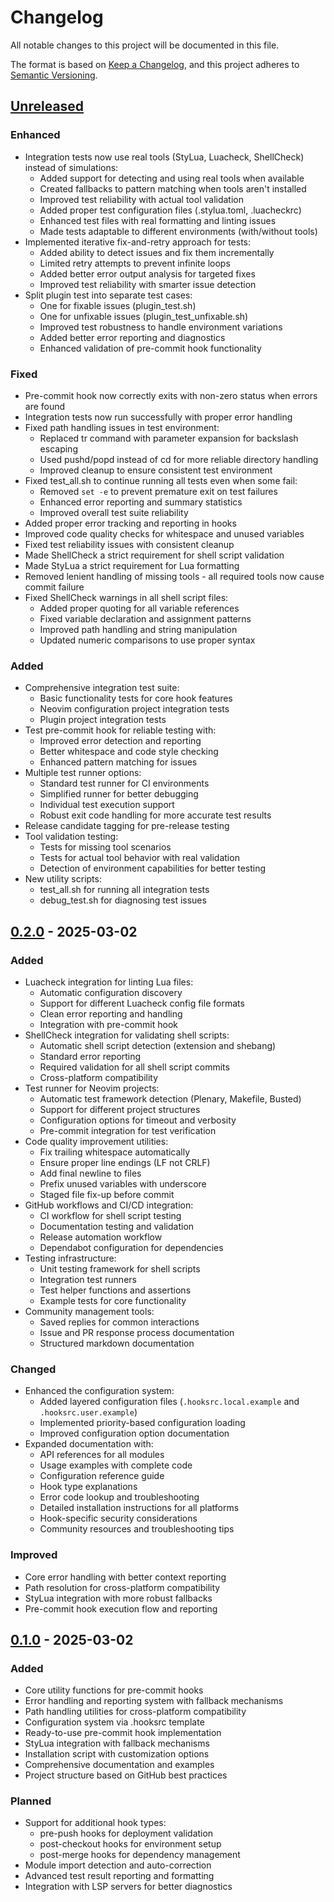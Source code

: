 # Changelog

All notable changes to this project will be documented in this file.

The format is based on [Keep a Changelog](https://keepachangelog.com/en/1.0.0/),
and this project adheres to [Semantic Versioning](https://semver.org/spec/v2.0.0.html).

## [Unreleased]

### Enhanced
- Integration tests now use real tools (StyLua, Luacheck, ShellCheck) instead of simulations:
  - Added support for detecting and using real tools when available
  - Created fallbacks to pattern matching when tools aren't installed
  - Improved test reliability with actual tool validation
  - Added proper test configuration files (.stylua.toml, .luacheckrc)
  - Enhanced test files with real formatting and linting issues
  - Made tests adaptable to different environments (with/without tools)
- Implemented iterative fix-and-retry approach for tests:
  - Added ability to detect issues and fix them incrementally
  - Limited retry attempts to prevent infinite loops
  - Added better error output analysis for targeted fixes
  - Improved test reliability with smarter issue detection
- Split plugin test into separate test cases:
  - One for fixable issues (plugin_test.sh)
  - One for unfixable issues (plugin_test_unfixable.sh)
  - Improved test robustness to handle environment variations
  - Added better error reporting and diagnostics
  - Enhanced validation of pre-commit hook functionality

### Fixed
- Pre-commit hook now correctly exits with non-zero status when errors are found
- Integration tests now run successfully with proper error handling
- Fixed path handling issues in test environment:
  - Replaced tr command with parameter expansion for backslash escaping
  - Used pushd/popd instead of cd for more reliable directory handling
  - Improved cleanup to ensure consistent test environment
- Fixed test_all.sh to continue running all tests even when some fail:
  - Removed `set -e` to prevent premature exit on test failures
  - Enhanced error reporting and summary statistics
  - Improved overall test suite reliability
- Added proper error tracking and reporting in hooks
- Improved code quality checks for whitespace and unused variables
- Fixed test reliability issues with consistent cleanup
- Made ShellCheck a strict requirement for shell script validation
- Made StyLua a strict requirement for Lua formatting
- Removed lenient handling of missing tools - all required tools now cause commit failure
- Fixed ShellCheck warnings in all shell script files:
  - Added proper quoting for all variable references
  - Fixed variable declaration and assignment patterns
  - Improved path handling and string manipulation
  - Updated numeric comparisons to use proper syntax

### Added
- Comprehensive integration test suite:
  - Basic functionality tests for core hook features
  - Neovim configuration project integration tests
  - Plugin project integration tests
- Test pre-commit hook for reliable testing with:
  - Improved error detection and reporting
  - Better whitespace and code style checking
  - Enhanced pattern matching for issues
- Multiple test runner options:
  - Standard test runner for CI environments
  - Simplified runner for better debugging
  - Individual test execution support
  - Robust exit code handling for more accurate test results
- Release candidate tagging for pre-release testing
- Tool validation testing:
  - Tests for missing tool scenarios 
  - Tests for actual tool behavior with real validation
  - Detection of environment capabilities for better testing
- New utility scripts:
  - test_all.sh for running all integration tests
  - debug_test.sh for diagnosing test issues

## [0.2.0] - 2025-03-02

### Added
- Luacheck integration for linting Lua files:
  - Automatic configuration discovery
  - Support for different Luacheck config file formats
  - Clean error reporting and handling
  - Integration with pre-commit hook
- ShellCheck integration for validating shell scripts:
  - Automatic shell script detection (extension and shebang)
  - Standard error reporting
  - Required validation for all shell script commits
  - Cross-platform compatibility
- Test runner for Neovim projects:
  - Automatic test framework detection (Plenary, Makefile, Busted)
  - Support for different project structures
  - Configuration options for timeout and verbosity
  - Pre-commit integration for test verification
- Code quality improvement utilities:
  - Fix trailing whitespace automatically
  - Ensure proper line endings (LF not CRLF)
  - Add final newline to files
  - Prefix unused variables with underscore
  - Staged file fix-up before commit
- GitHub workflows and CI/CD integration:
  - CI workflow for shell script testing
  - Documentation testing and validation
  - Release automation workflow
  - Dependabot configuration for dependencies
- Testing infrastructure:
  - Unit testing framework for shell scripts
  - Integration test runners
  - Test helper functions and assertions
  - Example tests for core functionality
- Community management tools:
  - Saved replies for common interactions
  - Issue and PR response process documentation
  - Structured markdown documentation

### Changed
- Enhanced the configuration system:
  - Added layered configuration files (`.hooksrc.local.example` and `.hooksrc.user.example`)
  - Implemented priority-based configuration loading
  - Improved configuration option documentation
- Expanded documentation with:
  - API references for all modules
  - Usage examples with complete code
  - Configuration reference guide
  - Hook type explanations
  - Error code lookup and troubleshooting
  - Detailed installation instructions for all platforms
  - Hook-specific security considerations
  - Community resources and troubleshooting tips

### Improved
- Core error handling with better context reporting
- Path resolution for cross-platform compatibility
- StyLua integration with more robust fallbacks
- Pre-commit hook execution flow and reporting

## [0.1.0] - 2025-03-02

### Added
- Core utility functions for pre-commit hooks
- Error handling and reporting system with fallback mechanisms
- Path handling utilities for cross-platform compatibility
- Configuration system via .hooksrc template
- Ready-to-use pre-commit hook implementation
- StyLua integration with fallback mechanisms
- Installation script with customization options
- Comprehensive documentation and examples
- Project structure based on GitHub best practices

### Planned
- Support for additional hook types:
  - pre-push hooks for deployment validation
  - post-checkout hooks for environment setup
  - post-merge hooks for dependency management
- Module import detection and auto-correction
- Advanced test result reporting and formatting
- Integration with LSP servers for better diagnostics

[Unreleased]: https://github.com/greggh/hooks-util/compare/v0.2.0...HEAD
[0.2.0]: https://github.com/greggh/hooks-util/compare/v0.1.0...v0.2.0
[0.1.0]: https://github.com/greggh/hooks-util/releases/tag/v0.1.0
